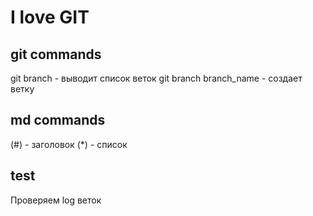 # I love GIT 

## git commands
git branch -  выводит список веток
git branch branch_name - создает ветку

## md commands
(#) - заголовок
(*) - список

## test
Проверяем log веток
